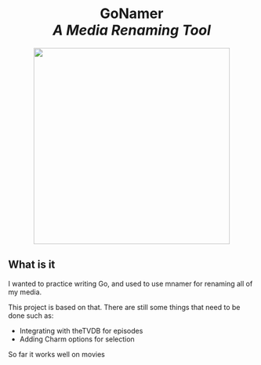 <h1 align="center">
  GoNamer
  <br>
  <i>A Media Renaming Tool</i>
</h1>

<p align="center">
  <img src="https://raw.githubusercontent.com/catppuccin/catppuccin/main/assets/palette/macchiato.png" width="400" />
</p>

## What is it

I wanted to practice writing Go, and used to use mnamer
for renaming all of my media. 

This project is based on that. There are still some things
that need to be done such as:

* Integrating with theTVDB for episodes
* Adding Charm options for selection

So far it works well on movies
